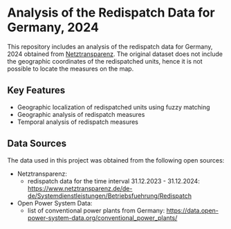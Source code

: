 # Analysis of the Redispatch Data for Germany, 2024

This repository includes an analysis of the redispatch data for Germany, 2024 obtained from [Netztransparenz](https://www.netztransparenz.de/de-de/Systemdienstleistungen/Betriebsfuehrung/Redispatch). The original dataset does not include the geographic coordinates of the redispatched units, hence it is not possible to locate the measures on the map.

## Key Features
- Geographic localization of redispatched units using fuzzy matching
- Geographic analysis of redispatch measures
- Temporal analysis of redispatch measures


## Data Sources
The data used in this project was obtained from the following open sources:
- Netztransparenz: 
    - redispatch data for the time interval 31.12.2023 - 31.12.2024: https://www.netztransparenz.de/de-de/Systemdienstleistungen/Betriebsfuehrung/Redispatch 
- Open Power System Data: 
    - list of conventional power plants from Germany: https://data.open-power-system-data.org/conventional_power_plants/ 